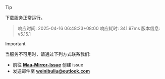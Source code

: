 > [!TIP]
下载服务正常运行。


> 响应时间: 2025-04-16 06:48:23+08:00
> 响应耗时: 341.97ms
> 版本信息: v5.15.1

> [!IMPORTANT]
> 当服务不可用时，请通过下列方式联系我们: 
> - 前往 **[Maa-Mirror-Issue](https://github.com/MaaMirror/Maa-Mirror-Issue/issues)** 创建 issue
> - 发送邮件至 **<a href="mailto:weinibuliu@outlook.com">weinibuliu@outlook.com</a>**